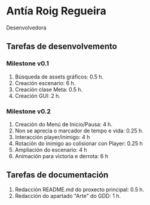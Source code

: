# Antía Roig Regueira

Desenvolvedora


## Tarefas de desenvolvemento

### Milestone v0.1

1. Búsqueda de assets gráficos: 0.5 h.
2. Creación escenario: 6 h.
3. Creación clase Meta: 0.5 h.
4. Creación GUI: 2 h.

### Milestone v0.2

1. Creación do Menú de Inicio/Pausa: 4 h.
2. Non se aprecia o marcador de tempo e vida: 0.25 h.
3. Interacción player/inimigo: 4 h
4. Rotación do inimigo ao colisionar con Player: 0.25 h
5. Ampliación do escenario: 4 h
6. Animación para victoria e derrota: 6 h


## Tarefas de documentación

1. Redacción README.md do proxecto principal: 0.5 h.
2. Redacción do apartado "Arte" do GDD: 1 h.
